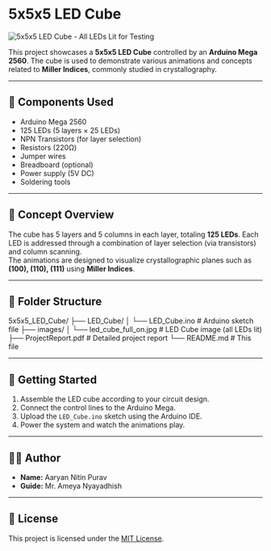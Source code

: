 # 5x5x5 LED Cube

![5x5x5 LED Cube - All LEDs Lit for Testing](https://raw.githubusercontent.com/AaryanPurav/5x5x5_LED_Cube/main/images/led_cube_full_on.jpg)


This project showcases a **5x5x5 LED Cube** controlled by an **Arduino Mega 2560**. The cube is used to demonstrate various animations and concepts related to **Miller Indices**, commonly studied in crystallography.

---

## 🧰 Components Used

- Arduino Mega 2560  
- 125 LEDs (5 layers × 25 LEDs)  
- NPN Transistors (for layer selection)  
- Resistors (220Ω)  
- Jumper wires  
- Breadboard (optional)  
- Power supply (5V DC)  
- Soldering tools  

---

## 🔌 Concept Overview

The cube has 5 layers and 5 columns in each layer, totaling **125 LEDs**. Each LED is addressed through a combination of layer selection (via transistors) and column scanning.  
The animations are designed to visualize crystallographic planes such as **(100), (110), (111)** using **Miller Indices**.

---

## 📁 Folder Structure
5x5x5_LED_Cube/
├── LED_Cube/
│ └── LED_Cube.ino # Arduino sketch file
├── images/
│ └── led_cube_full_on.jpg # LED Cube image (all LEDs lit)
├── ProjectReport.pdf # Detailed project report
└── README.md # This file


---

## 🚀 Getting Started

1. Assemble the LED cube according to your circuit design.
2. Connect the control lines to the Arduino Mega.
3. Upload the `LED_Cube.ino` sketch using the Arduino IDE.
4. Power the system and watch the animations play.

---

## 👨‍💻 Author

- **Name:** Aaryan Nitin Purav  
- **Guide:** Mr. Ameya Nyayadhish

---

## 📜 License

This project is licensed under the [MIT License](https://opensource.org/licenses/MIT).

